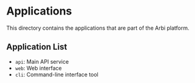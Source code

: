 # Applications

This directory contains the applications that are part of the Arbi platform.

## Application List

- `api`: Main API service
- `web`: Web interface
- `cli`: Command-line interface tool
